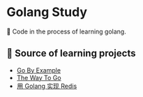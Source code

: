 # Golang Study

🐹 Code in the process of learning golang.

## 📗 Source of learning projects

- [Go By Example](https://gobyexample-cn.github.io/)
- [The Way To Go](https://github.com/unknwon/the-way-to-go_ZH_CN)
- [用 Golang 实现 Redis](https://www.cnblogs.com/Finley/category/1598973.html)

